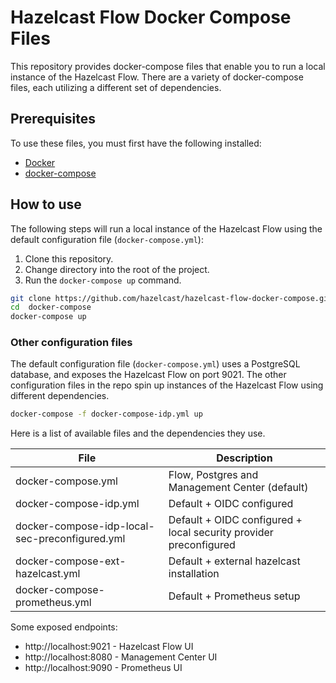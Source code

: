 # Hazelcast Flow Docker Compose Files

This repository provides docker-compose files that enable you to run a local instance of the Hazelcast Flow. There are a variety of docker-compose files, each utilizing a different set of dependencies.

## Prerequisites

To use these files, you must first have the following installed:

- [Docker](https://docs.docker.com/engine/installation/)
- [docker-compose](https://docs.docker.com/compose/install/)

## How to use

The following steps will run a local instance of the Hazelcast Flow using the default configuration file (`docker-compose.yml`):

1. Clone this repository.
2. Change directory into the root of the project.
3. Run the `docker-compose up` command.

```bash
git clone https://github.com/hazelcast/hazelcast-flow-docker-compose.git
cd  docker-compose
docker-compose up
```

### Other configuration files

The default configuration file (`docker-compose.yml`) uses a PostgreSQL database, and exposes the Hazelcast Flow on port 9021.
The other configuration files in the repo spin up instances of the Hazelcast Flow using different dependencies.

```bash
docker-compose -f docker-compose-idp.yml up
```

Here is a list of available files and the dependencies they use.

| File                                           | Description                                                       |
|------------------------------------------------|-------------------------------------------------------------------|
| docker-compose.yml                             | Flow, Postgres and Management Center (default)                    |
| docker-compose-idp.yml                         | Default + OIDC configured                                         |
| docker-compose-idp-local-sec-preconfigured.yml | Default + OIDC configured + local security provider preconfigured |
| docker-compose-ext-hazelcast.yml               | Default + external hazelcast installation                         |
| docker-compose-prometheus.yml                  | Default + Prometheus setup                                        |

Some exposed endpoints:
- http://localhost:9021 - Hazelcast Flow UI
- http://localhost:8080 - Management Center UI
- http://localhost:9090 - Prometheus UI
